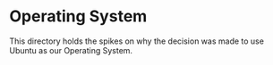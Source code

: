 # Operating System
This directory holds the spikes on why the decision was made to use Ubuntu as our Operating System.
